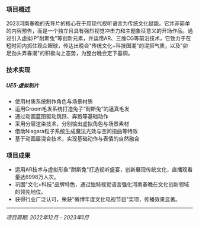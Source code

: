 ﻿---
date: '2024-08-25T09:53:42+02:00' # date in which the content is created - defaults to "today"
title: ''
draft: false # set to "true" if you want to hide the content 
description: '2023河南春节晚会 · 先导片'
video: "/videos/hn.mp4"

params:
    image:
        src: "images/works/hn.png"
        scale: 0.5

projectTitle: "2023河南春节晚会"
duration: "2022.12-2023.01"
    
---

### 项目概述

2023河南春晚的先导片的核心在于用现代视听语言为传统文化赋能。它并非简单的内容预告，而是一个独立且具有强烈视觉冲击力和主题象征意义的开场作品。通过引入虚拟IP"耐斯兔"等创新元素，并运用AR、三维CG等前沿技术，它致力于在短时间内抓住观众眼球，传达出晚会"传统文化+科技国潮"的混搭气质，以及"卯足劲头弄春潮"的积极向上态势，为整台晚会定下基调。

### 技术实现
##### UE5·虚拟制片
- 使用材质系统制作角色与场景材质
- 运用Groom毛发系统打造兔子“耐斯兔”的逼真毛发
- 通过动画蓝图驱动跳跃、奔跑等基础动作
- 采用分层渲染技术，分别输出虚拟角色与场景素材
- 借助Niagara粒子系统生成魔法光效与空间扭曲等特效
- 基于动画层混合技术，实现基础动作与表情的自然融合


### 项目成果
- 运用AR技术与虚拟形象"耐斯兔"打造视听盛宴，创新展现传统文化，直播观看量达6998万人次。
- 巩固"文化+科技"品牌特色，通过独特视觉语言强化河南春晚在文化创新领域的领先地位。
- 获得行业广泛认可，荣获"微博年度文化电视节目"奖项，传播效果显著。


---

*项目周期: 2022年12月 - 2023年1月*  